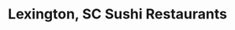 ---
layout: city
title: Lexington, SC Sushi Restaurants
permalink: /south-carolina/lexington/
stateAbbr: SC
stateName: South Carolina
cityName: Lexington

---